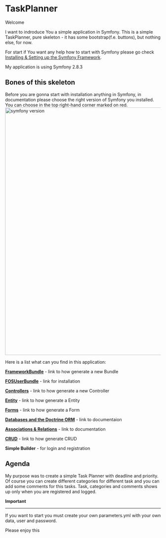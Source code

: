 TaskPlanner
===========

Welcome

I want to indroduce You a simple application in Symfony. This is a simple TaskPlanner, pure skeleton - it has some 
bootstrap(f.e. buttons), but nothing else, for now. 

For start if You want any help how to start with Symfony please go check [Installing & Setting up the Symfony Framework][1].

My application is using Symfony 2.8.3

Bones of this skeleton
----------------------

Before you are gonna start with installation anything in Symfony, 
in documentation please choose the right version of Symfony you installed.
You can choose in the top right-hand corner marked on red.
<img width="800" alt="symfony version" src="https://user-images.githubusercontent.com/27738202/28007380-7aa1114a-6553-11e7-953f-fbcc84c11f98.png">


Here is a list what can you find in this application:

[**FrameworkBundle**][2] - link to how generate a new Bundle

[**FOSUserBundle**][3] - link for installation

[**Controllers**][4] - link to how generate a new Controller

[**Entity**][5] - link to how generate a Entity

[**Forms**][6] - link to how generate a Form

[**Databases and the Doctrine ORM**][7] - link to documentaion

[**Associations & Relations**][8] - link to documentation

[**CRUD**][9] - link to how generate CRUD

**Simple Builder** - for login and registration

Agenda
------

My purpose was to create a simple Task Planner with deadline and priority. Of course you can create different
categories for different task and you can add some comments for this tasks. Task, categories and comments shows up
only when you are registered and logged. 

**Important**
_____________

If you want to start you must create your own parameters.yml with your own data, user and password.

Please enjoy this


[1]:    https://symfony.com/doc/2.7/book/installation.html
[2]:    http://symfony.com/doc/current/bundles.html
[3]:    http://symfony.com/doc/current/bundles/FOSUserBundle/index.html
[4]:    https://symfony.com/doc/current/bundles/SensioGeneratorBundle/commands/generate_controller.html
[5]:    http://symfony.com/doc/current/bundles/SensioGeneratorBundle/commands/generate_doctrine_entity.html
[6]:    http://symfony.com/doc/current/bundles/SensioGeneratorBundle/commands/generate_doctrine_form.html
[7]:    http://symfony.com/doc/current/doctrine.html
[8]:    https://symfony.com/doc/current/doctrine/associations.html
[9]:    http://symfony.com/doc/current/bundles/SensioGeneratorBundle/commands/generate_doctrine_crud.html

